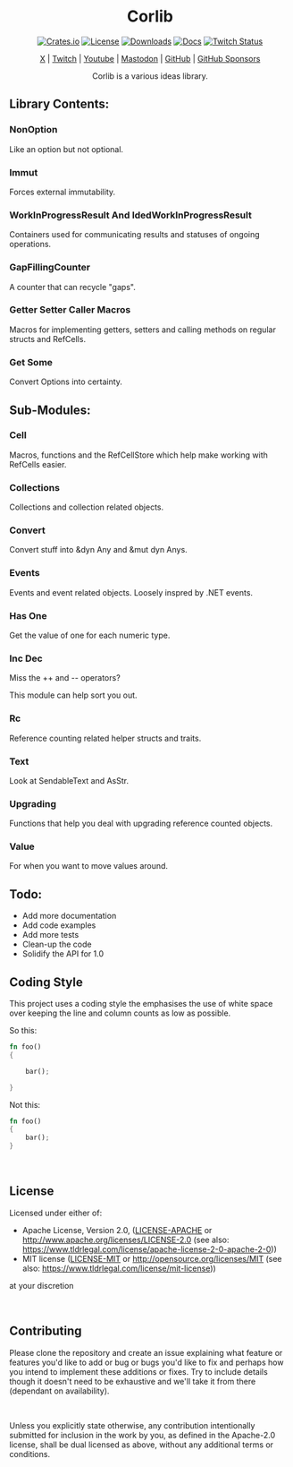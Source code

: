 <div align="center">

# Corlib

[![Crates.io](https://img.shields.io/crates/v/corlib)](https://crates.io/crates/corlib)
[![License](https://img.shields.io/badge/license-MIT%2FApache-blue)](#license)
[![Downloads](https://img.shields.io/crates/d/corlib)](https://crates.io/crates/corlib)
[![Docs](https://docs.rs/corlib/badge.svg)](https://docs.rs/corlib/latest/corlib/)
[![Twitch Status](https://img.shields.io/twitch/status/coruscateor)](https://www.twitch.tv/coruscateor)

[X](https://twitter.com/Coruscateor) | 
[Twitch](https://www.twitch.tv/coruscateor) | 
[Youtube](https://www.youtube.com/@coruscateor) | 
[Mastodon](https://mastodon.social/@Coruscateor) | 
[GitHub](https://github.com/coruscateor) | 
[GitHub Sponsors](https://github.com/sponsors/coruscateor)

Corlib is a various ideas library.  

</div>

## Library Contents:    

### NonOption

Like an option but not optional.

### Immut

Forces external immutability.

### WorkInProgressResult And IdedWorkInProgressResult

Containers used for communicating results and statuses of ongoing operations.

### GapFillingCounter

A counter that can recycle "gaps".

### Getter Setter Caller Macros

Macros for implementing getters, setters and calling methods on regular structs and RefCells.

### Get Some

Convert Options into certainty.

## Sub-Modules:

### Cell

Macros, functions and the RefCellStore which help make working with RefCells easier.

### Collections

Collections and collection related objects.

### Convert

Convert stuff into &dyn Any and &mut dyn Anys.

### Events

Events and event related objects. Loosely inspred by .NET events.

### Has One

Get the value of one for each numeric type.

### Inc Dec

Miss the ++ and -\- operators?

This module can help sort you out.

### Rc

Reference counting related helper structs and traits.

### Text

Look at SendableText and AsStr.

### Upgrading

Functions that help you deal with upgrading reference counted objects.

### Value

For when you want to move values around.

## Todo:

- Add more documentation
- Add code examples
- Add more tests
- Clean-up the code
- Solidify the API for 1.0

## Coding Style

This project uses a coding style the emphasises the use of white space over keeping the line and column counts as low as possible.

So this:

```rust
fn foo()
{

    bar();

}

```

Not this:

```rust
fn foo()
{
    bar();
}

```

<br/>

## License

Licensed under either of:

- Apache License, Version 2.0, ([LICENSE-APACHE](./LICENSE-APACHE) or http://www.apache.org/licenses/LICENSE-2.0 (see also: https://www.tldrlegal.com/license/apache-license-2-0-apache-2-0))
- MIT license ([LICENSE-MIT](./LICENSE-MIT) or http://opensource.org/licenses/MIT (see also: https://www.tldrlegal.com/license/mit-license))

at your discretion

<br/>

## Contributing

Please clone the repository and create an issue explaining what feature or features you'd like to add or bug or bugs you'd like to fix and perhaps how you intend to implement these additions or fixes. Try to include details though it doesn't need to be exhaustive and we'll take it from there (dependant on availability).

<br/>

Unless you explicitly state otherwise, any contribution intentionally submitted for inclusion in the work by you, as defined in the Apache-2.0 license, shall be dual licensed as above, without any additional terms or conditions.

